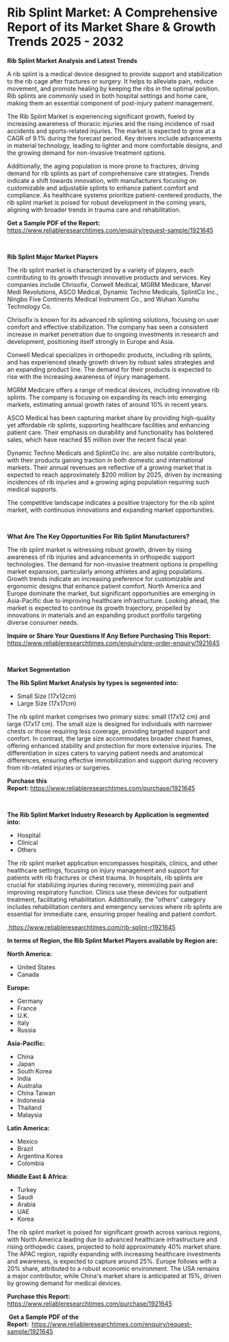 <p><h1>Rib Splint Market: A Comprehensive Report of its Market Share & Growth Trends 2025 - 2032</h1></p><p><strong>Rib Splint Market Analysis and Latest Trends</strong></p>
<p><p>A rib splint is a medical device designed to provide support and stabilization to the rib cage after fractures or surgery. It helps to alleviate pain, reduce movement, and promote healing by keeping the ribs in the optimal position. Rib splints are commonly used in both hospital settings and home care, making them an essential component of post-injury patient management.</p><p>The Rib Splint Market is experiencing significant growth, fueled by increasing awareness of thoracic injuries and the rising incidence of road accidents and sports-related injuries. The market is expected to grow at a CAGR of 9.1% during the forecast period. Key drivers include advancements in material technology, leading to lighter and more comfortable designs, and the growing demand for non-invasive treatment options.</p><p>Additionally, the aging population is more prone to fractures, driving demand for rib splints as part of comprehensive care strategies. Trends indicate a shift towards innovation, with manufacturers focusing on customizable and adjustable splints to enhance patient comfort and compliance. As healthcare systems prioritize patient-centered products, the rib splint market is poised for robust development in the coming years, aligning with broader trends in trauma care and rehabilitation.</p></p>
<p><strong>Get a Sample PDF of the Report:&nbsp;</strong> <a href="https://www.reliableresearchtimes.com/enquiry/request-sample/1921645?utm_campaign=2891&utm_medium=2&utm_source=Github&utm_content=ia&utm_term=13042025&utm_id=rib-splint">https://www.reliableresearchtimes.com/enquiry/request-sample/1921645</a></p>
<p>&nbsp;</p>
<p><strong>Rib Splint Major Market Players</strong></p>
<p><p>The rib splint market is characterized by a variety of players, each contributing to its growth through innovative products and services. Key companies include Chrisofix, Conwell Medical, MGRM Medicare, Marvel Medi Revolutions, ASCO Medical, Dynamic Techno Medicals, SplintCo Inc., Ningbo Five Continents Medical Instrument Co., and Wuhan Xunshu Technology Co. </p><p>Chrisofix is known for its advanced rib splinting solutions, focusing on user comfort and effective stabilization. The company has seen a consistent increase in market penetration due to ongoing investments in research and development, positioning itself strongly in Europe and Asia.</p><p>Conwell Medical specializes in orthopedic products, including rib splints, and has experienced steady growth driven by robust sales strategies and an expanding product line. The demand for their products is expected to rise with the increasing awareness of injury management.</p><p>MGRM Medicare offers a range of medical devices, including innovative rib splints. The company is focusing on expanding its reach into emerging markets, estimating annual growth rates of around 10% in recent years. </p><p>ASCO Medical has been capturing market share by providing high-quality yet affordable rib splints, supporting healthcare facilities and enhancing patient care. Their emphasis on durability and functionality has bolstered sales, which have reached $5 million over the recent fiscal year.</p><p>Dynamic Techno Medicals and SplintCo Inc. are also notable contributors, with their products gaining traction in both domestic and international markets. Their annual revenues are reflective of a growing market that is expected to reach approximately $200 million by 2025, driven by increasing incidences of rib injuries and a growing aging population requiring such medical supports. </p><p>The competitive landscape indicates a positive trajectory for the rib splint market, with continuous innovations and expanding market opportunities.</p></p>
<p>&nbsp;</p>
<p><strong>What Are The Key Opportunities For Rib Splint Manufacturers?</strong></p>
<p><p>The rib splint market is witnessing robust growth, driven by rising awareness of rib injuries and advancements in orthopedic support technologies. The demand for non-invasive treatment options is propelling market expansion, particularly among athletes and aging populations. Growth trends indicate an increasing preference for customizable and ergonomic designs that enhance patient comfort. North America and Europe dominate the market, but significant opportunities are emerging in Asia-Pacific due to improving healthcare infrastructure. Looking ahead, the market is expected to continue its growth trajectory, propelled by innovations in materials and an expanding product portfolio targeting diverse consumer needs.</p></p>
<p><strong>Inquire or Share Your Questions If Any Before Purchasing This Report:</strong> <a href="https://www.reliableresearchtimes.com/enquiry/pre-order-enquiry/1921645?utm_campaign=2891&utm_medium=2&utm_source=Github&utm_content=ia&utm_term=13042025&utm_id=rib-splint">https://www.reliableresearchtimes.com/enquiry/pre-order-enquiry/1921645</a></p>
<p>&nbsp;</p>
<p><strong>Market Segmentation</strong></p>
<p><strong>The Rib Splint Market Analysis by types is segmented into:</strong></p>
<p><ul><li>Small Size (17x12cm)</li><li>Large Size (17x17cm)</li></ul></p>
<p><p>The rib splint market comprises two primary sizes: small (17x12 cm) and large (17x17 cm). The small size is designed for individuals with narrower chests or those requiring less coverage, providing targeted support and comfort. In contrast, the large size accommodates broader chest frames, offering enhanced stability and protection for more extensive injuries. The differentiation in sizes caters to varying patient needs and anatomical differences, ensuring effective immobilization and support during recovery from rib-related injuries or surgeries.</p></p>
<p><strong>Purchase this Report:&nbsp;</strong><a href="https://www.reliableresearchtimes.com/purchase/1921645?utm_campaign=2891&utm_medium=2&utm_source=Github&utm_content=ia&utm_term=13042025&utm_id=rib-splint">https://www.reliableresearchtimes.com/purchase/1921645</a></p>
<p>&nbsp;</p>
<p><strong>The Rib Splint Market Industry Research by Application is segmented into:</strong></p>
<p><ul><li>Hospital</li><li>Clinical</li><li>Others</li></ul></p>
<p><p>The rib splint market application encompasses hospitals, clinics, and other healthcare settings, focusing on injury management and support for patients with rib fractures or chest trauma. In hospitals, rib splints are crucial for stabilizing injuries during recovery, minimizing pain and improving respiratory function. Clinics use these devices for outpatient treatment, facilitating rehabilitation. Additionally, the "others" category includes rehabilitation centers and emergency services where rib splints are essential for immediate care, ensuring proper healing and patient comfort.</p></p>
<p><a href="https://www.reliableresearchtimes.com/rib-splint-r1921645?utm_campaign=2891&utm_medium=2&utm_source=Github&utm_content=ia&utm_term=13042025&utm_id=rib-splint">&nbsp;https://www.reliableresearchtimes.com/rib-splint-r1921645</a></p>
<p><strong>In terms of Region, the Rib Splint Market Players available by Region are:</strong></p>
<p>
    <p> <strong> North America: </strong>
        <ul>
            <li>United States</li>
            <li>Canada</li>
        </ul>
        </p> 
    <p> <strong> Europe: </strong>
        <ul>
            <li>Germany</li>
            <li>France</li>
            <li>U.K.</li>
            <li>Italy</li>
            <li>Russia</li>
        </ul>
        </p> 
    <p> <strong> Asia-Pacific: </strong>
        <ul>
            <li>China</li>
            <li>Japan</li>
            <li>South Korea</li>
            <li>India</li>
            <li>Australia</li>
            <li>China Taiwan</li>
            <li>Indonesia</li>
            <li>Thailand</li>
            <li>Malaysia</li>
        </ul>
        </p> 
    <p> <strong> Latin America: </strong>
        <ul>
            <li>Mexico</li>
            <li>Brazil</li>
            <li>Argentina Korea</li>
            <li>Colombia</li>
        </ul>
        </p> 
    <p> <strong> Middle East & Africa: </strong>
        <ul>
            <li>Turkey</li>
            <li>Saudi</li>
            <li>Arabia</li>
            <li>UAE</li>
            <li>Korea</li>
        </ul>
    </p>
    </p>
<p><p>The rib splint market is poised for significant growth across various regions, with North America leading due to advanced healthcare infrastructure and rising orthopedic cases, projected to hold approximately 40% market share. The APAC region, rapidly expanding with increasing healthcare investments and awareness, is expected to capture around 25%. Europe follows with a 20% share, attributed to a robust economic environment. The USA remains a major contributor, while China's market share is anticipated at 15%, driven by growing demand for medical devices.</p></p>
<p><strong>Purchase this Report: </strong><a href="https://www.reliableresearchtimes.com/purchase/1921645?utm_campaign=2891&utm_medium=2&utm_source=Github&utm_content=ia&utm_term=13042025&utm_id=rib-splint">https://www.reliableresearchtimes.com/purchase/1921645</a></p>
<p>&nbsp;<strong>Get a Sample PDF of the Report:&nbsp;&nbsp;</strong><a href="https://www.reliableresearchtimes.com/enquiry/request-sample/1921645?utm_campaign=2891&utm_medium=2&utm_source=Github&utm_content=ia&utm_term=13042025&utm_id=rib-splint">https://www.reliableresearchtimes.com/enquiry/request-sample/1921645</a></p>
<p><strong></strong></p>
<p><p></p><p></p><p></p></p>